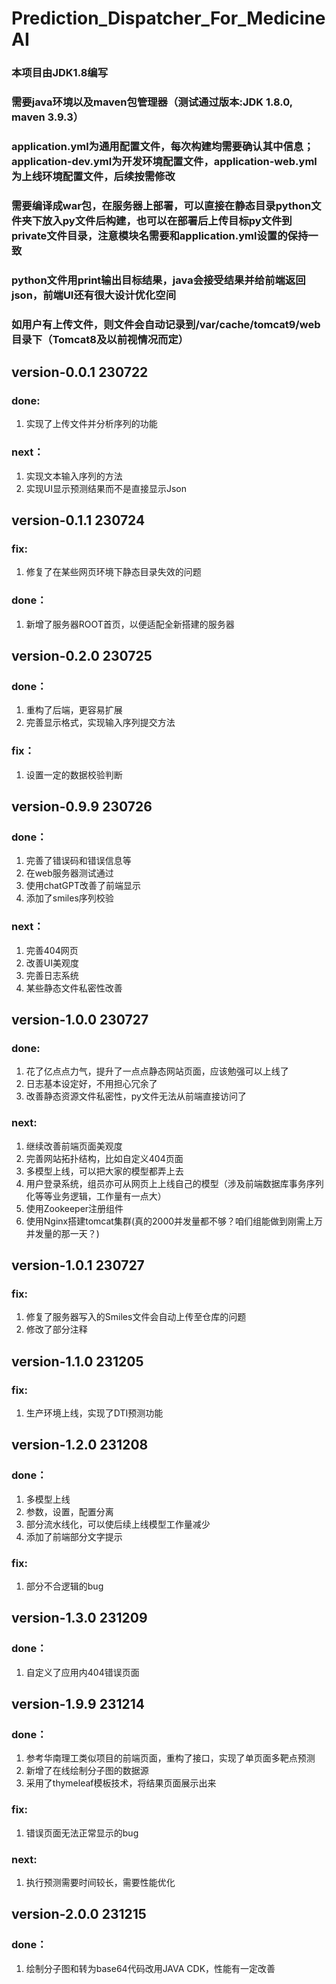 # Prediction_Dispatcher_For_MedicineAI  

  
### 本项目由JDK1.8编写

### 需要java环境以及maven包管理器（测试通过版本:JDK 1.8.0, maven 3.9.3）  

### application.yml为通用配置文件，每次构建均需要确认其中信息；application-dev.yml为开发环境配置文件，application-web.yml为上线环境配置文件，后续按需修改  

### 需要编译成war包，在服务器上部署，可以直接在静态目录python文件夹下放入py文件后构建，也可以在部署后上传目标py文件到private文件目录，注意模块名需要和application.yml设置的保持一致 

### python文件用print输出目标结果，java会接受结果并给前端返回json，前端UI还有很大设计优化空间

### 如用户有上传文件，则文件会自动记录到/var/cache/tomcat9/web目录下（Tomcat8及以前视情况而定）

##    
## version-0.0.1 230722  
### done:  
1. 实现了上传文件并分析序列的功能   
### next：  
1. 实现文本输入序列的方法  
2. 实现UI显示预测结果而不是直接显示Json  

##  
## version-0.1.1 230724  
### fix:  
1. 修复了在某些网页环境下静态目录失效的问题  
### done：  
1. 新增了服务器ROOT首页，以便适配全新搭建的服务器  

##  
## version-0.2.0 230725  
### done：  
1. 重构了后端，更容易扩展
2. 完善显示格式，实现输入序列提交方法  
### fix：
1. 设置一定的数据校验判断  

##  
## version-0.9.9 230726  
### done：  
1. 完善了错误码和错误信息等  
2. 在web服务器测试通过  
3. 使用chatGPT改善了前端显示
4. 添加了smiles序列校验
### next：  
1. 完善404网页    
2. 改善UI美观度
3. 完善日志系统
4. 某些静态文件私密性改善

##
## version-1.0.0 230727
### done:
1. 花了亿点点力气，提升了一点点静态网站页面，应该勉强可以上线了
2. 日志基本设定好，不用担心冗余了
3. 改善静态资源文件私密性，py文件无法从前端直接访问了
### next:
1. 继续改善前端页面美观度
2. 完善网站拓扑结构，比如自定义404页面
3. 多模型上线，可以把大家的模型都弄上去
4. 用户登录系统，组员亦可从网页上上线自己的模型（涉及前端数据库事务序列化等等业务逻辑，工作量有一点大）
5. 使用Zookeeper注册组件
6. 使用Nginx搭建tomcat集群(真的2000并发量都不够？咱们组能做到刚需上万并发量的那一天？)

##
## version-1.0.1 230727
### fix:
1. 修复了服务器写入的Smiles文件会自动上传至仓库的问题
2. 修改了部分注释

##
## version-1.1.0 231205
### fix:
1. 生产环境上线，实现了DTI预测功能

##
## version-1.2.0 231208
### done：
1. 多模型上线
2. 参数，设置，配置分离
3. 部分流水线化，可以使后续上线模型工作量减少
4. 添加了前端部分文字提示
### fix:
1. 部分不合逻辑的bug

##
## version-1.3.0 231209
### done：
1. 自定义了应用内404错误页面

##
## version-1.9.9 231214
### done：
1. 参考华南理工类似项目的前端页面，重构了接口，实现了单页面多靶点预测
2. 新增了在线绘制分子图的数据源
3. 采用了thymeleaf模板技术，将结果页面展示出来
### fix:
1. 错误页面无法正常显示的bug
### next:
1. 执行预测需要时间较长，需要性能优化

##
## version-2.0.0 231215
### done：
1. 绘制分子图和转为base64代码改用JAVA CDK，性能有一定改善
